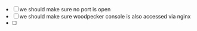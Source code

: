  - [ ] we should make sure no port is open
 - [ ] we should make sure woodpecker console is also accessed via nginx
 - [ ] 